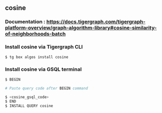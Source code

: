## cosine
### Documentation : https://docs.tigergraph.com/tigergraph-platform-overview/graph-algorithm-library#cosine-similarity-of-neighborhoods-batch
### Install cosine via Tigergraph CLI
```bash
$ tg box algos install cosine
```
### Install cosine via GSQL terminal
```bash
$ BEGIN 

# Paste query code after BEGIN command

$ <cosine_gsql_code>
$ END 
$ INSTALL QUERY cosine
```